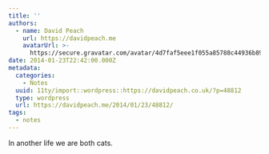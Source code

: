 ```yaml
---
title: ''
authors:
  - name: David Peach
    url: https://davidpeach.me
    avatarUrl: >-
      https://secure.gravatar.com/avatar/4d7faf5eee1f055a85788c44936b8995eaab6dfb004e7854ec747ccb272e91ee?s=96&d=mm&r=g
date: 2014-01-23T22:42:00.000Z
metadata:
  categories:
    - Notes
  uuid: 11ty/import::wordpress::https://davidpeach.co.uk/?p=48812
  type: wordpress
  url: https://davidpeach.me/2014/01/23/48812/
tags:
  - notes
---
```

In another life we are both cats.